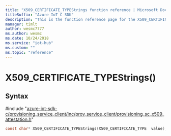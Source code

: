 ```yaml
---                             
title: "X509_CERTIFICATE_TYPEStrings function reference | Microsoft Docs" 
titleSuffix: "Azure IoT C SDK"            
description: "This is the function reference page for the X509_CERTIFICATE_TYPEStrings() function in the Azure IoT C SDK. This SDK is used with Azure IoT Hub and Azure IoT Hub Device Provisioning Service"            
manager: timlt                 
author: wesmc7777              
ms.author: wesmc               
ms.date: 10/24/2018                    
ms.service: "iot-hub"             
ms.custom: ""                
ms.topic: "reference"        
---                            
```


# X509_CERTIFICATE_TYPEStrings()

## Syntax

\#include "[azure-iot-sdk-c/provisioning_service_client/inc/prov_service_client/provisioning_sc_x509_attestation.h](../provisioning-sc-x509-attestation-h.md)"  
```C
const char* X509_CERTIFICATE_TYPEStrings(X509_CERTIFICATE_TYPE  value);
```

